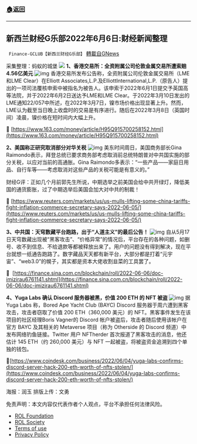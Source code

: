 ###  [:house:返回](README.md)
---


## 新西兰财经G乐部2022年6月6日:财经新闻整理
` Finance-GCLUB【新西兰财经G乐部】` [轉載自GNews](https://gnews.org/zh-hans/2675079/)

采集整理：蚂蚁的城堡
 ![](https://assets.gnews.org/wp-content/uploads/2022/06/Screenshot-2022-06-06-222521_1654526160.jpg) 
**1、香港交易所：全资附属公司伦敦金属交易所遭索赔4.56亿美元**
 ![img](https://media.gettr.com/group5/origin/2022/06/06/09/cf9aab44-47f4-b8be-32cd-9592b729d1a3/bf5e4f69ed314a793fff865d7aa1413b_500x0.png) 
香港交易所发布公告称，全资附属公司伦敦金属交易所（LME和LME Clear）在Elliott Associates,L.P.及ElliottInternational,L.P.（原告人）提出的一项司法覆核申索中被指名为被告人。该申索于2022年6月1日提交予英国高等法院，并于2022年6月2日送达予LME和LME Clear。于2022年3月10日发出的LME通知22/057中所述，在2022年3月7日，镍市场价格出现显著上升。然而，LME认为截至当日晚上收盘时的交易是有序进行。随后在2022年3月8日（英国时间）凌晨，镍价格在短时间内大幅上升。
 
🔗 [https://www.163.com/money/article/H95Q915700258152.html](https://www.163.com/money/article/H95Q915700258152.html)
 
**2、美国称正研究取消部分对华关税**
 ![img](https://media.gettr.com/group13/origin/2022/06/06/10/9a331418-d6d9-2d61-6cab-6ac748318a4b/8df39e1b787b781392e6078f0c8a4534_500x0.png) 
美东时间周日，美国商务部长Gina Raimondo表示，拜登总统已要求商务部考虑取消前总统特朗普对中共国实施的部分关税，以应对当前的高通胀。Gina Raimondo多表示：“一些产品——家庭日用品、自行车等——考虑取消对这些产品的关税可能是有意义的。”
 
财经G评：正如几个月前郭先生所说，中期选举之前美国会给中共开绿灯，降低美国的通货膨胀，过了中期选举后美国会加大对中共的制裁！
 
🔗 [https://www.reuters.com/markets/us/us-mulls-lifting-some-china-tariffs-fight-inflation-commerce-secretary-says-2022-06-05/](https://www.reuters.com/markets/us/us-mulls-lifting-some-china-tariffs-fight-inflation-commerce-secretary-says-2022-06-05/)
 
**3、中共国：天穹数藏平台跑路，出于“人道主义”的最后公告！**
 ![img](https://media.gettr.com/group19/origin/2022/06/06/10/2f7ed9ab-24e9-c168-e854-5cb409c0e20a/2b4ab7a5f021608a432ef3dc103a4270_500x0.png) 
自从5月17日天穹数藏出现被“黑客攻击”、“价格异常”的情况后，平台存在的各种问题，如删号、收不到信息、不给退款等都被释放出来了。用户的问题没有得到解决，现在平台就想一纸通告跑路了。数字藏品天天都有新平台，大部分都是打着“元宇宙”、“web3.0”的幌子，其实都是资本大佬收割韭菜的工具罢了。
 
🔗  [https://finance.sina.com.cn/blockchain/roll/2022-06-06/doc-imizirau6761141.shtml](https://finance.sina.com.cn/blockchain/roll/2022-06-06/doc-imizirau6761141.shtml)
 
**4、Yuga Labs 确认 Discord 服务器被黑，价值 200 ETH 的 NFT 被盗**
 ![img](https://media.gettr.com/group40/origin/2022/06/06/10/c54ecfae-d7c1-356a-3cdb-5d5451d5d16e/0745043a54686c5409d7eb8a76524980_500x0.png) 
据 Yuga Labs 称，Bored Ape Yacht Club (BAYC) Discord 服务器于周六遭到黑客攻击，攻击者窃取了价值 200 ETH（360,000 美元）的 NFT。黑客事件发生在该项目的社区经理Boris Vagner的 Discord 帐户被盗后，攻击者随后使用该帐户在官方 BAYC 及其相关的 Metaverse 项目（称为 Otherside 的 Discord 频道）中发布网络钓鱼链接。Twitter 用户 NFTherder 首次报道了黑客攻击的消息，他还估计 145 ETH（约 260,000 美元）与 NFT 一起被盗，将被盗资金追溯到四个单独的钱包。
 
🔗[https://www.coindesk.com/business/2022/06/04/yuga-labs-confirms-discord-server-hack-200-eth-worth-of-nfts-stolen/](https://www.coindesk.com/business/2022/06/04/yuga-labs-confirms-discord-server-hack-200-eth-worth-of-nfts-stolen/)
 
海报：润玉
排版上传：文勇

免责声明：本文内容仅代表作者个人观点，平台不承担任何法律风险。
  
- [ROL Foundation](https://rolfoundation.org/)
- [ROL Society](https://rolsociety.org/)
- [Terms of use](https://gnews.org/terms-of-use-3/)
- [Privacy Policy](https://gnews.org/privacy-policy/)
